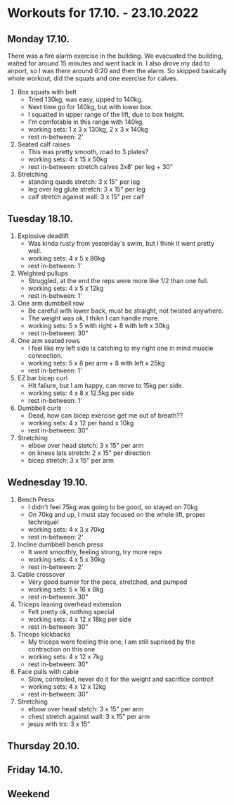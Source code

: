 # Workouts for 17.10. - 23.10.2022

## Monday 17.10.

There was a fire alarm exercise in the building. We evacuated the building,
waited for around 15 minutes and went back in. I also drove my dad to
airport, so I was there around 6:20 and then the alarm.
So skipped basically whole workout, did the squats and one exercise for calves.

1. Box squats with belt
   - Tried 130kg, was easy, upped to 140kg.
   - Next time go for 140kg, but with lower box.
   - I squatted in upper range of the lift, due to box height.
   - I'm comfotable in this range with 140kg.
   - working sets: 1 x 3 x 130kg, 2 x 3 x 140kg
   - rest in-between: 2'
2. Seated calf raises
   - This was pretty smooth, road to 3 plates?
   - working sets: 4 x 15 x 50kg
   - rest in-between: stretch calves 2x8' per leg + 30"
3. Stretching
   - standing quads stretch: 3 x 15" per leg
   - leg over leg glute stretch: 3 x 15" per leg
   - calf stretch against wall: 3 x 15" per calf

## Tuesday 18.10.

1. Explosive deadlift
   - Was kinda rusty from yesterday's swim, but I think it went pretty well.
   - working sets: 4 x 5 x 80kg
   - rest in-between: 1'
2. Weighted pullups
   - Struggled, at the end the reps were more like 1/2 than one full.
   - working sets: 4 x 5 x 12kg
   - rest in-between: 1'
3. One arm dumbbell row
   - Be careful with lower back, must be straight, not twisted anywhere.
   - The weight was ok, I thikn I can handle more.
   - working sets: 5 x 5 with right + 8 with left x 30kg
   - rest in-between: 30"
4. One arm seated rows
   - I feel like my left side is catching to my right one in mind muscle connection.
   - working sets: 5 x 8 per arm + 8 with left x 25kg
   - rest in-between: 1'
5. EZ bar bicep curl
   - Hit failure, but I am happy, can move to 15kg per side.
   - working sets: 4 x 8 x 12.5kg per side
   - rest in-between: 1'
6. Dumbbell curls
   - Dead, how can bicep exercise get me out of breath??
   - working sets: 4 x 12 per hand x 10kg
   - rest in-between: 30"
7. Stretching
   - elbow over head stetch: 3 x 15" per arm
   - on knees lats stretch: 2 x 15" per direction
   - bicep stretch: 3 x 15" per arm

## Wednesday 19.10.

1. Bench Press
   - I didn't feel 75kg was going to be good, so stayed on 70kg
   - On 70kg and up, I must stay focused on the whole lift, proper technique!
   - working sets: 4 x 3 x 70kg
   - rest in-between: 2'
2. Incline dumbbell bench press
   - It went smoothly, feeling strong, try more reps
   - working sets: 4 x 5 x 30kg
   - rest in-between: 2'
3. Cable crossover
   - Very good burner for the pecs, stretched, and pumped
   - working sets: 5 x 16 x 8kg
   - rest in-between: 30"
4. Triceps leaning overhead extension
   - Felt pretty ok, nothing special
   - working sets: 4 x 12 x 18kg per side
   - rest in-between: 30"
5. Triceps kickbacks
   - My triceps were feeling this one, I am still suprised by the contraction on this one
   - working sets: 4 x 12 x 7kg
   - rest in-between: 30"
6. Face pulls with cable
   - Slow, controlled, never do it for the weight and sacrifice control!
   - working sets: 4 x 12 x 12kg
   - rest in-between: 30"
7. Stretching
   - elbow over head stetch: 3 x 15" per arm
   - chest stretch against wall: 3 x 15" per arm
   - jesus with trx: 3 x 15"

## Thursday 20.10.

## Friday 14.10.

## Weekend
